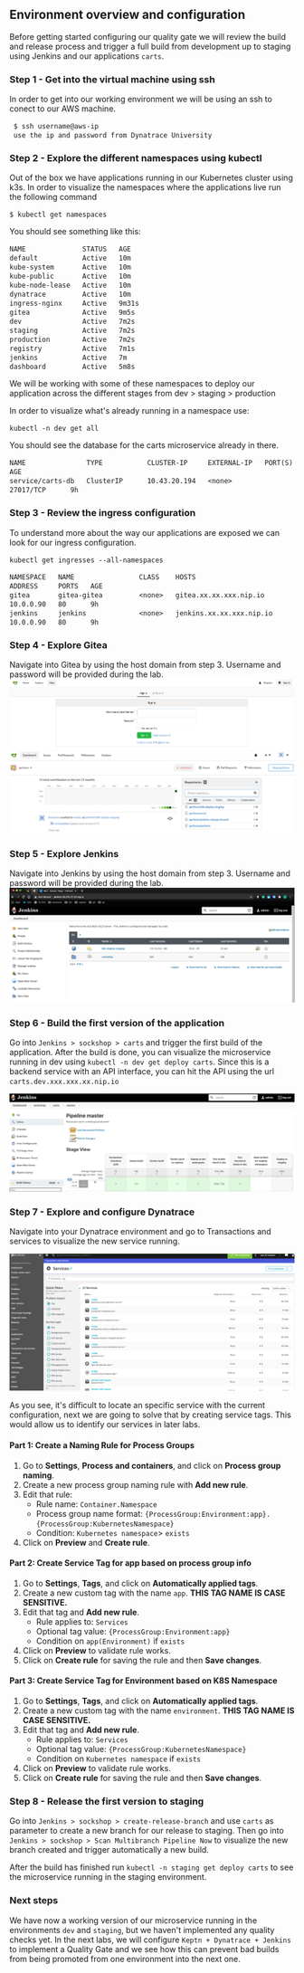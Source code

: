 ## Environment overview and configuration
Before getting started configuring our quality gate we will review the build and release process and trigger a full build from development up to staging using Jenkins and our applications `carts`.

### Step 1 - Get into the virtual machine using ssh
In order to get into our working environment we will be using an ssh to conect to our AWS machine. 
```(bash)
 $ ssh username@aws-ip 
 use the ip and password from Dynatrace University
```

### Step 2 - Explore the different namespaces using kubectl
Out of the box we have applications running in our Kubernetes cluster using k3s. In order to visualize the namespaces where the applications live run the following command 
```(bash)
$ kubectl get namespaces
```
You should see something like this: 

```(bash)
NAME              STATUS   AGE
default           Active   10m
kube-system       Active   10m
kube-public       Active   10m
kube-node-lease   Active   10m
dynatrace         Active   10m
ingress-nginx     Active   9m31s
gitea             Active   9m5s
dev               Active   7m2s
staging           Active   7m2s
production        Active   7m2s
registry          Active   7m1s
jenkins           Active   7m
dashboard         Active   5m8s
```
We will be working with some of these namespaces to deploy our application across the different stages from dev > staging > production

In order to visualize what's already running in a namespace use:

```(bash)
kubectl -n dev get all 
```
You should see the database for the carts microservice already in there.
```(bash)
NAME               TYPE           CLUSTER-IP     EXTERNAL-IP   PORT(S)        AGE
service/carts-db   ClusterIP      10.43.20.194   <none>        27017/TCP      9h
```
### Step 3 - Review the ingress configuration
To understand more about the way our applications are exposed we can look for our ingress configuration. 

```(bash)
kubectl get ingresses --all-namespaces
```
```(bash)
NAMESPACE   NAME                CLASS    HOSTS                                      ADDRESS     PORTS   AGE
gitea       gitea-gitea         <none>   gitea.xx.xx.xxx.nip.io                  10.0.0.90   80      9h
jenkins     jenkins             <none>   jenkins.xx.xx.xxx.nip.io                10.0.0.90   80      9h
```
### Step 4 - Explore Gitea
Navigate into Gitea by using the host domain from step 3. Username and password will be provided during the lab.
![gitea](../../../assets/images/pre-build.png)
![repos](../../../assets/images/repos.png)

### Step 5 - Explore Jenkins
Navigate into Jenkins by using the host domain from step 3. Username and password will be provided during the lab.
![jenkins](../../../assets/images/jenkins.png)


### Step 6 - Build the first version of the application
Go into `Jenkins > sockshop > carts` and trigger the first build of the application. After the build is done, you can visualize the microservice running in dev using ```kubectl -n dev get deploy carts```. Since this is a backend service with an API interface, you can hit the API using the url `carts.dev.xxx.xxx.xx.nip.io`

![carts](../../../assets/images/carts-pipeline.png)
### Step 7 - Explore and configure Dynatrace
Navigate into your Dynatrace environment and go to Transactions and services to visualize the new service running.

![dynatrace1](../../../assets/images/d1.png)

As you see, it's difficult to locate an specific service with the current configuration, next we are going to solve that by creating service tags. This would allow us to identify our services in later labs.

#### Part 1: Create a Naming Rule for Process Groups
1. Go to **Settings**, **Process and containers**, and click on **Process group naming**.
1. Create a new process group naming rule with **Add new rule**. 
1. Edit that rule:
    * Rule name: `Container.Namespace`
    * Process group name format: `{ProcessGroup:Environment:app}.{ProcessGroup:KubernetesNamespace}`
    * Condition: `Kubernetes namespace`> `exists`
1. Click on **Preview** and **Create rule**.
#### Part 2: Create Service Tag for app based on process group info
1. Go to **Settings**, **Tags**, and click on **Automatically applied tags**.
1. Create a new custom tag with the name `app`. **THIS TAG NAME IS CASE SENSITIVE.**
1. Edit that tag and **Add new rule**.
    * Rule applies to: `Services` 
    * Optional tag value: `{ProcessGroup:Environment:app}`
    * Condition on `app(Environment)` if `exists`
1. Click on **Preview** to validate rule works.
1. Click on **Create rule** for saving the rule and then **Save changes**.
#### Part 3: Create Service Tag for Environment based on K8S Namespace
1. Go to **Settings**, **Tags**, and click on **Automatically applied tags**.
1. Create a new custom tag with the name `environment`. **THIS TAG NAME IS CASE SENSITIVE.**
1. Edit that tag and **Add new rule**.
    * Rule applies to: `Services` 
    * Optional tag value: `{ProcessGroup:KubernetesNamespace}`
    * Condition on `Kubernetes namespace` if `exists`
1. Click on **Preview** to validate rule works.
1. Click on **Create rule** for saving the rule and then **Save changes**.


### Step 8 - Release the first version to staging
Go into `Jenkins > sockshop > create-release-branch` and use `carts` as parameter to create a new branch for our release to staging. Then go into `Jenkins > sockshop > Scan Multibranch Pipeline Now` to visualize the new branch created and trigger automatically a new build.

After the build has finished run `kubectl -n staging get deploy carts` to see the microservice running in the staging environment.

### Next steps
We have now a working version of our microservice running in the environments `dev` and `staging`, but we haven't implemented any quality checks yet. In the next labs, we will configure `Keptn + Dynatrace + Jenkins` to implement a Quality Gate and we see how this can prevent bad builds from being promoted from one environment into the next one.
